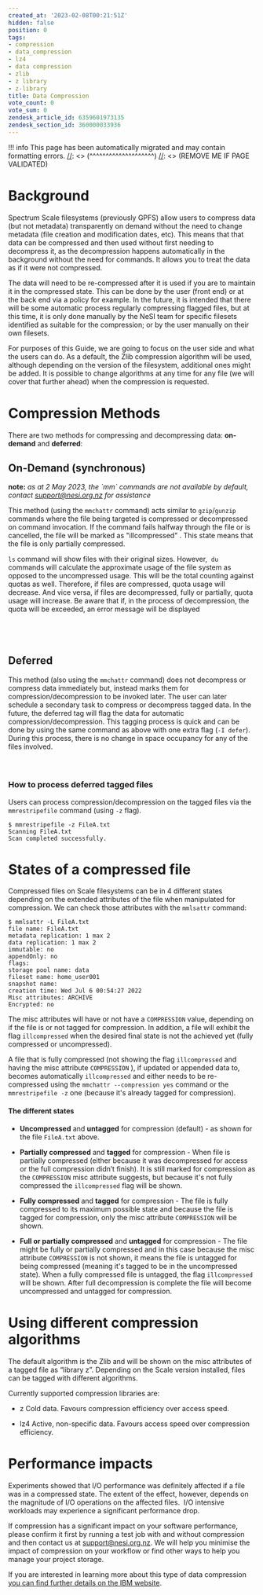```yaml
---
created_at: '2023-02-08T00:21:51Z'
hidden: false
position: 0
tags:
- compression
- data_compression
- lz4
- data compression
- zlib
- z library
- z-library
title: Data Compression
vote_count: 0
vote_sum: 0
zendesk_article_id: 6359601973135
zendesk_section_id: 360000033936
---
```




[//]: <> (REMOVE ME IF PAGE VALIDATED)
[//]: <> (vvvvvvvvvvvvvvvvvvvv)
!!! info
    This page has been automatically migrated and may contain formatting errors.
[//]: <> (^^^^^^^^^^^^^^^^^^^^)
[//]: <> (REMOVE ME IF PAGE VALIDATED)

# Background

Spectrum Scale filesystems (previously GPFS) allow users to compress
data (but not metadata) transparently on demand without the need to
change metadata (file creation and modification dates, etc). This means
that that data can be compressed and then used without first needing to
decompress it, as the decompression happens automatically in the
background without the need for commands. It allows you to treat the
data as if it were not compressed.

The data will need to be re-compressed after it is used if you are to
maintain it in the compressed state. This can be done by the user (front
end) or at the back end via a policy for example. In the future, it is
intended that there will be some automatic process regularly compressing
flagged files, but at this time, it is only done manually by the NeSI
team for specific filesets identified as suitable for the compression;
or by the user manually on their own filesets.

For purposes of this Guide, we are going to focus on the user side and
what the users can do. As a default, the Zlib compression algorithm will
be used, although depending on the version of the filesystem, additional
ones might be added. It is possible to change algorithms at any time for
any file (we will cover that further ahead) when the compression is
requested.

# Compression Methods

There are two methods for compressing and decompressing data:
**on-demand** and **deferred**:

## On-Demand (synchronous)

**note:** *as at 2 May 2023, the \`mm\` commands are not available by
default, contact <support@nesi.org.nz> for assistance*

This method (using the `mmchattr` command) acts similar to
`gzip`/`gunzip` commands where the file being targeted is compressed or
decompressed on command invocation. If the command fails halfway through
the file or is cancelled, the file will be marked as "illcompressed" .
This state means that the file is only partially compressed.

`ls` command will show files with their original sizes. However,  `du`
commands will calculate the approximate usage of the file system as
opposed to the uncompressed usage. This will be the total counting
against quotas as well. Therefore, if files are compressed, quota usage
will decrease. And vice versa, if files are decompressed, fully or
partially, quota usage will increase. Be aware that if, in the process
of decompression, the quota will be exceeded, an error message will be
displayed

##  

## Deferred

This method (also using the `mmchattr` command) does not decompress or
compress data immediately but, instead marks them for
compression/decompression to be invoked later. The user can later
schedule a secondary task to compress or decompress tagged data. In the
future, the deferred tag will flag the data for automatic
compression/decompression. This tagging process is quick and can be done
by using the same command as above with one extra flag (`-I defer`).
During this process, there is no change in space occupancy for any of
the files involved.

####  

### How to process deferred tagged files

Users can process compression/decompression on the tagged files via the
`mmrestripefile` command (using `-z` flag).

``` sl
$ mmrestripefile -z FileA.txt
Scanning FileA.txt
Scan completed successfully.
```

# States of a compressed file

Compressed files on Scale filesystems can be in 4 different states
depending on the extended attributes of the file when manipulated for
compression. We can check those attributes with the `mmlsattr` command:

``` sl
$ mmlsattr -L FileA.txt
file name: FileA.txt
metadata replication: 1 max 2
data replication: 1 max 2
immutable: no
appendOnly: no
flags:
storage pool name: data
fileset name: home_user001
snapshot name:
creation time: Wed Jul 6 00:54:27 2022
Misc attributes: ARCHIVE
Encrypted: no
```

The misc attributes will have or not have a `COMPRESSION` value,
depending on if the file is or not tagged for compression. In addition,
a file will exhibit the flag `illcompressed` when the desired final
state is not the achieved yet (fully compressed or uncompressed).

A file that is fully compressed (not showing the flag `illcompressed`
and having the misc attribute `COMPRESSION` ), if updated or appended
data to, becomes automatically `illcompressed` and either needs to be
re-compressed using the `mmchattr --compression yes` command or the
`mmrestripefile -z` one (because it's already tagged for compression).

#### The different states

-   **Uncompressed** and **untagged** for compression (default) - as
    shown for the file `FileA.txt` above.

-   **Partially compressed** and **tagged** for compression - When file
    is partially compressed (either because it was decompressed for
    access or the full compression didn’t finish). It is still marked
    for compression as the `COMPRESSION` misc attribute suggests, but
    because it's not fully compressed the `illcompressed` flag will be
    shown.

-   **Fully compressed** and **tagged** for compression - The file is
    fully compressed to its maximum possible state and because the file
    is tagged for compression, only the misc attribute `COMPRESSION`
    will be shown.

-   **Full or partially compressed** and **untagged** for compression -
    The file might be fully or partially compressed and in this case
    because the misc attribute `COMPRESSION` is not shown, it means the
    file is untagged for being compressed (meaning it's tagged to be in
    the uncompressed state). When a fully compressed file is untagged,
    the flag `illcompressed` will be shown. After full decompression is
    complete the file will become uncompressed and untagged for
    compression.

# Using different compression algorithms

The default algorithm is the Zlib and will be shown on the misc
attributes of a tagged file as “library z”. Depending on the Scale
version installed, files can be tagged with different algorithms.

Currently supported compression libraries are:

-   z Cold data. Favours compression efficiency over access speed.

-   lz4 Active, non-specific data. Favours access speed over compression
    efficiency.

# Performance impacts

Experiments showed that I/O performance was definitely affected if a
file was in a compressed state. The extent of the effect, however,
depends on the magnitude of I/O operations on the affected files.  I/O
intensive workloads may experience a significant performance drop.  
  
If compression has a significant impact on your software performance,
please confirm it first by running a test job with and without
compression and then contact us at <support@nesi.org.nz>. We will help
you minimise the impact of compression on your workflow or find other
ways to help you manage your project storage.

If you are interested in learning more about this type of data
compression [you can find further details on the IBM
website](https://www.ibm.com/docs/en/spectrum-scale/4.2.2?topic=systems-file-compression).
